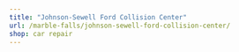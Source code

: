 ```yaml
---
title: "Johnson-Sewell Ford Collision Center"
url: /marble-falls/johnson-sewell-ford-collision-center/
shop: car repair
---
```

